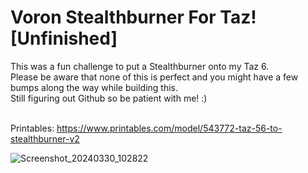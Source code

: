 # Voron Stealthburner For Taz! [Unfinished]

This was a fun challenge to put a Stealthburner onto my Taz 6.<br>
Please be aware that none of this is perfect and you might have a few bumps along the way while building this.<br>
Still figuring out Github so be patient with me! :)<br><br>

Printables: https://www.printables.com/model/543772-taz-56-to-stealthburner-v2

![Screenshot_20240330_102822](https://github.com/CharlotteBeLike/Voron-StealthBurner-Taz/assets/150643227/6e66d388-72ad-4d2c-8f6b-3c205064d8bd)
